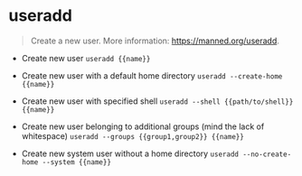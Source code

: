 # useradd
> Create a new user.
> More information: <https://manned.org/useradd>.

- Create new user
`useradd {{name}}`

- Create new user with a default home directory
`useradd --create-home {{name}}`

- Create new user with specified shell
`useradd --shell {{path/to/shell}} {{name}}`

- Create new user belonging to additional groups (mind the lack of whitespace)
`useradd --groups {{group1,group2}} {{name}}`

- Create new system user without a home directory
`useradd --no-create-home --system {{name}}`
